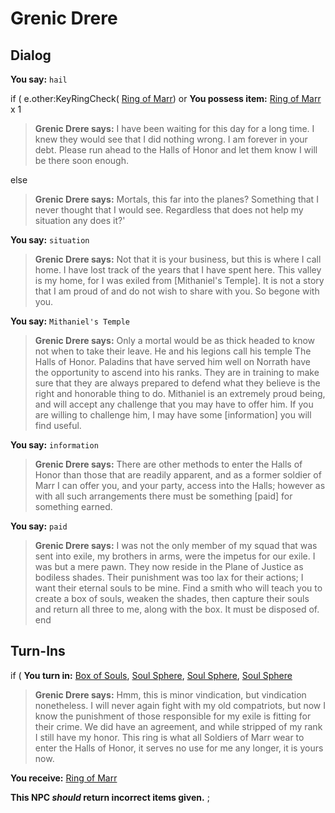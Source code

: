 # Grenic Drere
## Dialog

**You say:** `hail`



if ( e.other:KeyRingCheck( [Ring of Marr](/item/29214)) or **You possess item:**  [Ring of Marr](/item/29214) x 1



>**Grenic Drere says:** I have been waiting for this day for a long time.  I knew they would see that I did nothing wrong.  I am forever in your debt.  Please run ahead to the Halls of Honor and let them know I will be there soon enough.


else



>**Grenic Drere says:** Mortals, this far into the planes?  Something that I never thought that I would see.  Regardless that does not help my situation any does it?'





**You say:** `situation`



>**Grenic Drere says:** Not that it is your business, but this is where I call home.  I have lost track of the years that I have spent here.  This valley is my home, for I was exiled from [Mithaniel's Temple].  It is not a story that I am proud of and do not wish to share with you.  So begone with you.


**You say:** `Mithaniel's Temple`



>**Grenic Drere says:** Only a mortal would be as thick headed to know not when to take their leave.  He and his legions call his temple The Halls of Honor.  Paladins that have served him well on Norrath have the opportunity to ascend into his ranks.  They are in training to make sure that they are always prepared to defend what they believe is the right and honorable thing to do.  Mithaniel is an extremely proud being, and will accept any challenge that you may have to offer him.  If you are willing to challenge him, I may have some [information] you will find useful.


**You say:** `information`



>**Grenic Drere says:** There are other methods to enter the Halls of Honor than those that are readily apparent, and as a former soldier of Marr I can offer you, and your party, access into the Halls; however as with all such arrangements there must be something [paid] for something earned.


**You say:** `paid`



>**Grenic Drere says:** I was not the only member of my squad that was sent into exile, my brothers in arms, were the impetus for our exile.  I was but a mere pawn.  They now reside in the Plane of Justice as bodiless shades.  Their punishment was too lax for their actions; I want their eternal souls to be mine.  Find a smith who will teach you to create a box of souls, weaken the shades, then capture their souls and return all three to me, along with the box.  It must be disposed of.
end

## Turn-Ins



if (  **You turn in:** [Box of Souls](/item/29281), [Soul Sphere](/item/29292), [Soul Sphere](/item/29293), [Soul Sphere](/item/29294) 


>**Grenic Drere says:** Hmm, this is minor vindication, but vindication nonetheless.  I will never again fight with my old compatriots, but now I know the punishment of those responsible for my exile is fitting for their crime.  We did have an agreement, and while stripped of my rank I still have my honor.  This ring is what all Soldiers of Marr wear to enter the Halls of Honor, it serves no use for me any longer, it is yours now.


 **You receive:**  [Ring of Marr](/item/29214) 


**This NPC *should* return incorrect items given.**
;